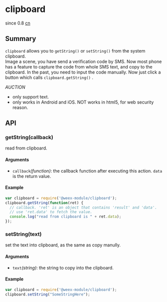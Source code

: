 # clipboard
<span class="weex-version">since 0.8</span>
<a href="https://github.com/weexteam/article/wiki/%E6%AC%A2%E8%BF%8E%E5%8F%82%E4%B8%8EWeex%E4%B8%AD%E6%96%87%E6%96%87%E6%A1%A3%E7%BF%BB%E8%AF%91"  class="weex-translate incomplete">cn</a>

## Summary

`clipboard` allows you to `getString()` or `setString()` from the system clipboard.<br>
Image a scene, you have send a verification code by SMS. Now most phone has a feature to capture the code from whole SMS text, and copy to the clipboard. In the past, you need to input the code manually. Now just click a button which calls `clipboard.getString()` .<p>

*AUCTION* 
- only support text. 
- only works in Android and iOS. NOT works in html5, for web security reason.

## API

### getString(callback)

read from clipboard.

#### Arguments

* `callback`*(function)*: the callback function after executing this action. `data` is the return value. 

#### Example

```javascript
var clipboard = require('@weex-module/clipboard');
clipboard.getString(function(ret) {
  // callback. 'ret' is an object that contains 'result' and 'data'.
  // use 'ret.data' to fetch the value.
  console.log("read from clipboard is " + ret.data);
});
```

### setString(text)

set the text into clipboard, as the same as copy manully. 

#### Arguments

* `text`*(string)*: the string to copy into the clipboard.

#### Example

```javascript
var clipboard = require('@weex-module/clipboard');
clipboard.setString("SomeStringHere");
```

